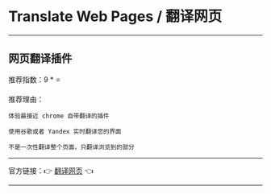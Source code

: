 # Translate Web Pages / 翻译网页

---

## 网页翻译插件

推荐指数：9 * ⭐

推荐理由：

    体验最接近 chrome 自带翻译的插件
    
    使用谷歌或者 Yandex 实时翻译您的界面
    
    不是一次性翻译整个页面，只翻译浏览到的部分

---



官方链接：👉 [翻译网页](
https://addons.mozilla.org/zh-CN/firefox/addon/traduzir-paginas-web/
) 👈



---
















